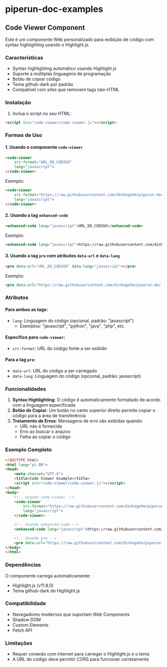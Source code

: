 # piperun-doc-examples

## Code Viewer Component

Este é um componente Web personalizado para exibição de código com syntax highlighting usando o Highlight.js.

### Características

- Syntax highlighting automático usando Highlight.js
- Suporte a múltiplas linguagens de programação
- Botão de copiar código
- Tema github-dark por padrão
- Compatível com sites que removem tags não-HTML

### Instalação

1. Inclua o script no seu HTML:
```html
<script src="code-viewer/code-viewer.js"></script>
```

### Formas de Uso

#### 1. Usando o componente `code-viewer`

```html
<code-viewer 
    src-format="URL_DO_CODIGO" 
    lang="javascript">
</code-viewer>
```

Exemplo:
```html
<code-viewer 
    src-format="https://raw.githubusercontent.com/dinhogehm/piperun-doc-examples/refs/heads/main/172-bloco-4-wordpress-wpcf7Elm.js" 
    lang="javascript">
</code-viewer>
```

#### 2. Usando a tag `enhanced-code`

```html
<enhanced-code lang="javascript">URL_DO_CODIGO</enhanced-code>
```

Exemplo:
```html
<enhanced-code lang="javascript">https://raw.githubusercontent.com/dinhogehm/piperun-doc-examples/refs/heads/main/172-bloco-4-wordpress-wpcf7Elm.js</enhanced-code>
```

#### 3. Usando a tag `pre` com atributos `data-url` e `data-lang`

```html
<pre data-url="URL_DO_CODIGO" data-lang="javascript"></pre>
```

Exemplo:
```html
<pre data-url="https://raw.githubusercontent.com/dinhogehm/piperun-doc-examples/refs/heads/main/172-bloco-4-wordpress-wpcf7Elm.js" data-lang="javascript"></pre>
```

### Atributos

#### Para ambas as tags:
- `lang`: Linguagem do código (opcional, padrão: "javascript")
  - Exemplos: "javascript", "python", "java", "php", etc.

#### Específico para `code-viewer`:
- `src-format`: URL do código fonte a ser exibido

#### Para a tag `pre`:
- `data-url`: URL do código a ser carregado
- `data-lang`: Linguagem do código (opcional, padrão: javascript)

### Funcionalidades

1. **Syntax Highlighting**: O código é automaticamente formatado de acordo com a linguagem especificada
2. **Botão de Copiar**: Um botão no canto superior direito permite copiar o código para a área de transferência
3. **Tratamento de Erros**: Mensagens de erro são exibidas quando:
   - URL não é fornecida
   - Erro ao buscar o arquivo
   - Falha ao copiar o código

### Exemplo Completo

```html
<!DOCTYPE html>
<html lang="pt-BR">
<head>
    <meta charset="UTF-8">
    <title>Code Viewer Example</title>
    <script src="code-viewer/code-viewer.js"></script>
</head>
<body>
    <!-- Usando code-viewer -->
    <code-viewer 
        src-format="https://raw.githubusercontent.com/dinhogehm/piperun-doc-examples/refs/heads/main/172-bloco-4-wordpress-wpcf7Elm.js" 
        lang="javascript">
    </code-viewer>

    <!-- Usando enhanced-code -->
    <enhanced-code lang="javascript">https://raw.githubusercontent.com/dinhogehm/piperun-doc-examples/refs/heads/main/172-bloco-4-wordpress-wpcf7Elm.js</enhanced-code>

    <!-- Usando pre -->
    <pre data-url="https://raw.githubusercontent.com/dinhogehm/piperun-doc-examples/refs/heads/main/172-bloco-4-wordpress-wpcf7Elm.js" data-lang="javascript"></pre>
</body>
</html>
```

### Dependências

O componente carrega automaticamente:
- Highlight.js (v11.8.0)
- Tema github-dark do Highlight.js

### Compatibilidade

- Navegadores modernos que suportam Web Components
- Shadow DOM
- Custom Elements
- Fetch API

### Limitações

- Requer conexão com internet para carregar o Highlight.js e o tema
- A URL do código deve permitir CORS para funcionar corretamente
